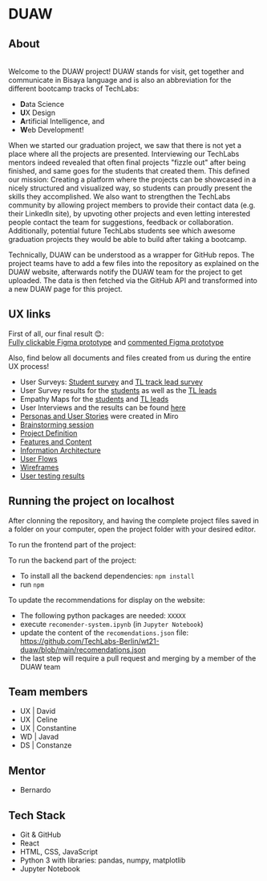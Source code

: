 # DUAW

## About
\
Welcome to the DUAW project! DUAW stands for visit, get together and communicate in Bisaya language and is also an abbreviation for the different bootcamp tracks of TechLabs: 
* **D**ata Science
* **U**X Design
* **A**rtificial Intelligence, and 
* **W**eb Development! 

When we started our graduation project, we saw that there is not yet a place where all the projects are presented. Interviewing our TechLabs mentors indeed revealed that often final projects "fizzle out" after being finished, and same goes for the students that created them. This defined our mission: Creating a platform where the projects can be showcased in a nicely structured and visualized way, so students can proudly present the skills they accomplished. We also want to strengthen the TechLabs community by allowing project members to provide their contact data (e.g. their LinkedIn site), by upvoting other projects and even letting interested people contact the team for suggestions, feedback or collaboration. Additionally, potential future TechLabs students see which awesome graduation projects they would be able to build after taking a bootcamp. 

Technically, DUAW can be understood as a wrapper for GitHub repos. The project teams have to add a few files into the repository as explained on the DUAW website, afterwards notify the DUAW team for the project to get uploaded. The data is then fetched via the GitHub API and transformed into a new DUAW page for this project.

## UX links
First of all, our final result 😊: \
[Fully clickable Figma prototype](https://www.figma.com/proto/YIKKTJPgyOL0AOu9MItDDk/DUAW?page-id=0%3A1&node-id=637%3A1337&viewport=241%2C48%2C0.12&scaling=min-zoom&starting-point-node-id=637%3A1337&show-proto-sidebar=1) and [commented Figma prototype](https://www.figma.com/file/YIKKTJPgyOL0AOu9MItDDk/DUAW?node-id=0%3A1)

Also, find below all documents and files created from us during the entire UX process!
- User Surveys: [Student survey](https://docs.google.com/document/d/1qHhPU9hWyBHcklyV1ASu-vVzAiHXyvMXJT3wriP04ko/edit?usp=sharing) and [TL track lead survey](https://docs.google.com/document/d/1ASI_R3cq-Efktr49WjQjQpvFyVTd--TmAgSAiS8vzaY/edit?usp=sharing)
- User Survey results for the [students](https://docs.google.com/document/d/1hc9gWdXALDiOBOawmYy6WQGOhNzg-44OpbcOWN-aBxQ/edit?usp=sharing) as well as the [TL leads]( https://docs.google.com/document/d/1E_-Be6OPRU1WA1nBYqhbamTS2DjbQRAQp2MP1njBmWw/edit?usp=sharing)
- Empathy Maps for the [students](https://drive.google.com/file/d/162-10k49VqOnX1cU5_-lGVlL157cbBEL/view?usp=sharing) and [TL leads](https://drive.google.com/file/d/1yzv_YbAk-wFd3cVpcoJQXFfP4Jgr7sdk/view?usp=sharing)
- User Interviews and the results can be found [here](https://docs.google.com/document/d/1YYhvwDhfT1byrum8QgXy8gAq47tGknPDBAO0Xvixtr8/edit?usp=sharing)
- [Personas and User Stories](https://miro.com/app/board/uXjVORCXl_Y=/?invite_link_id=683122939948) were created in Miro
- [Brainstorming session](https://miro.com/app/board/uXjVOZ1PSc0=/?invite_link_id=872307452811)
- [Project Definition](https://docs.google.com/document/d/180n-NfzAqazW5d7ODMMTNZZb7mUgTDWCyop7Xoqt5EE/edit?usp=sharing)
- [Features and Content](https://docs.google.com/document/d/1uy0pZmLog8HhA54yZ-aRwirAz2wS59DEfvu6pgB2sp0/edit?usp=sharing)
- [Information Architecture](https://miro.com/app/board/uXjVOZ1PSc0=/?invite_link_id=561063932185)
- [User Flows](https://miro.com/app/board/uXjVORCXl_Y=/?invite_link_id=683122939948)
- [Wireframes](https://miro.com/app/board/uXjVOZ1PSc0=/?invite_link_id=561063932185)
- [User testing results](https://docs.google.com/document/d/17SyAGu8maZM9Z61j-m7nZV6bSLKWivODYx8zAYvIpk0/edit?usp=sharing)

## Running the project on localhost

After clonning the repository, and having the complete project files saved in a folder on your computer, open the project folder with your desired editor.

To run the frontend part of the project:


To run the backend part of the project:
- To install all the backend dependencies: `npm install`
- run `npm`

To update the recommendations for display on the website:
- The following python packages are needed: `XXXXX`
- execute `recomender-system.ipynb` (in `Jupyter Notebook`)
- update the content of the `recomendations.json` file:  https://github.com/TechLabs-Berlin/wt21-duaw/blob/main/recomendations.json
- the last step will require a pull request and merging by a member of the DUAW team

## Team members

- UX | David
- UX | Celine
- UX | Constantine
- WD | Javad
- DS | Constanze

## Mentor
- Bernardo

## Tech Stack
- Git & GitHub
- React
- HTML, CSS, JavaScript
- Python 3 with libraries: pandas, numpy, matplotlib
- Jupyter Notebook
